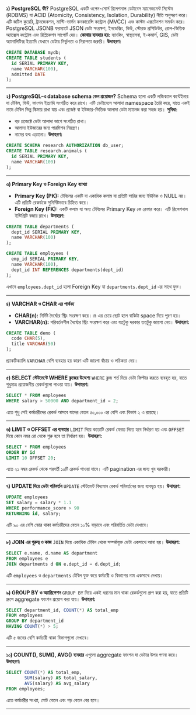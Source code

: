 **১) PostgreSQL কী?**
PostgreSQL একটি ওপেন-সোর্স রিলেশনাল ডেটাবেস ম্যানেজমেন্ট সিস্টেম (RDBMS) যা ACID (Atomicity, Consistency, Isolation, Durability) নীতি অনুসরণ করে। এটি জটিল কুয়েরি, ট্রানজেকশন, মাল্টি-ভার্সন কনকারেন্সি কন্ট্রোল (MVCC) এবং কাস্টম এক্সটেনশন সমর্থন করে। PostgreSQL JSONB ফরম্যাটে JSON ডেটা সংরক্ষণ, ইনডেক্সিং, ভিউ, স্টোরড প্রসিডিউর, রোল-ভিত্তিক অ্যাক্সেস কন্ট্রোল এবং রিপ্লিকেশন সাপোর্ট দেয়।
**কোথায় ব্যবহার হয়:** ব্যাংকিং, স্বাস্থ্যসেবা, ই-কমার্স, GIS, ডেটা অ্যানালিটিক্স ইত্যাদি যেখানে ডেটার নির্ভুলতা ও নিরাপত্তা জরুরি।
**উদাহরণ:**

```sql
CREATE DATABASE mydb;
CREATE TABLE students (
  id SERIAL PRIMARY KEY,
  name VARCHAR(100),
  admitted DATE
);
```

---

**২) PostgreSQL-এ database schema কেন প্রয়োজন?**
Schema হলো একটি লজিক্যাল কন্টেইনার যা টেবিল, ভিউ, ফাংশন ইত্যাদি সংগঠিত করে রাখে। এটি ডেটাবেসে আলাদা namespace তৈরি করে, যাতে একই নামে টেবিল ভিন্ন স্কিমায় রাখা যায় এবং প্রজেক্ট বা ইউজার-ভিত্তিক আলাদা ডেটা ম্যানেজ করা সহজ হয়।
**সুবিধা:**

* বড় প্রজেক্টে ডেটা আলাদা ভাগে সংগঠিত রাখা।
* আলাদা ইউজারের জন্য পারমিশন নিয়ন্ত্রণ।
* নামের দ্বন্দ্ব এড়ানো।
  **উদাহরণ:**

```sql
CREATE SCHEMA research AUTHORIZATION db_user;
CREATE TABLE research.animals (
  id SERIAL PRIMARY KEY,
  name VARCHAR(100)
);
```

---

**৩) Primary Key ও Foreign Key ব্যাখ্যা**

* **Primary Key (PK):** টেবিলের একটি বা একাধিক কলাম যা প্রতিটি সারির জন্য ইউনিক ও NULL নয়। এটি প্রতিটি রেকর্ডকে সুনির্দিষ্টভাবে চিহ্নিত করে।
* **Foreign Key (FK):** একটি কলাম যা অন্য টেবিলের Primary Key কে রেফার করে। এটি রিলেশনাল ইন্টিগ্রিটি বজায় রাখে।
  **উদাহরণ:**

```sql
CREATE TABLE departments (
  dept_id SERIAL PRIMARY KEY,
  name VARCHAR(100)
);

CREATE TABLE employees (
  emp_id SERIAL PRIMARY KEY,
  name VARCHAR(100),
  dept_id INT REFERENCES departments(dept_id)
);
```

এখানে `employees.dept_id` হলো Foreign Key যা `departments.dept_id` এর সাথে যুক্ত।

---

**৪) VARCHAR ও CHAR এর পার্থক্য**

* **CHAR(n):** নির্দিষ্ট দৈর্ঘ্যের স্ট্রিং সংরক্ষণ করে। n এর চেয়ে ছোট হলে বাকিটা space দিয়ে পূরণ হয়।
* **VARCHAR(n):** পরিবর্তনশীল দৈর্ঘ্যের স্ট্রিং সংরক্ষণ করে এবং যতটুকু দরকার ততটুকু জায়গা নেয়।
  **উদাহরণ:**

```sql
CREATE TABLE demo (
  code CHAR(5),
  title VARCHAR(50)
);
```

প্র্যাকটিক্যালি `VARCHAR` বেশি ব্যবহার হয় কারণ এটি জায়গা বাঁচায় ও লচিকতা দেয়।

---

**৫) SELECT স্টেটমেন্টে WHERE ক্লজের উদ্দেশ্য**
`WHERE` ক্লজ শর্ত দিয়ে ডেটা ফিল্টার করতে ব্যবহৃত হয়, যাতে শুধুমাত্র প্রয়োজনীয় রেকর্ডগুলো পাওয়া যায়।
**উদাহরণ:**

```sql
SELECT * FROM employees
WHERE salary > 50000 AND department_id = 2;
```

এতে শুধু সেই কর্মচারীদের রেকর্ড আসবে যাদের বেতন ৫০,০০০ এর বেশি এবং বিভাগ ২ এ রয়েছে।

---

**৬) LIMIT ও OFFSET এর ব্যবহার**
`LIMIT` দিয়ে কতোটি রেকর্ড ফেরত দিতে হবে নির্ধারণ হয় এবং `OFFSET` দিয়ে কোন নম্বর রো থেকে শুরু হবে তা নির্ধারণ হয়।
**উদাহরণ:**

```sql
SELECT * FROM employees
ORDER BY id
LIMIT 10 OFFSET 20;
```

এতে ২১ নম্বর রেকর্ড থেকে পরবর্তী ১০টি রেকর্ড পাওয়া যাবে। এটি pagination এর জন্য খুব দরকারী।

---

**৭) UPDATE দিয়ে ডেটা পরিবর্তন**
`UPDATE` স্টেটমেন্ট বিদ্যমান রেকর্ড পরিবর্তনের জন্য ব্যবহৃত হয়।
**উদাহরণ:**

```sql
UPDATE employees
SET salary = salary * 1.1
WHERE performance_score > 90
RETURNING id, salary;
```

এটি ৯০ এর বেশি স্কোর থাকা কর্মচারীদের বেতন ১০% বাড়াবে এবং পরিবর্তিত ডেটা দেখাবে।

---

**৮) JOIN এর গুরুত্ব ও কাজ**
`JOIN` দিয়ে একাধিক টেবিল থেকে সম্পর্কযুক্ত ডেটা একসাথে আনা হয়।
**উদাহরণ:**

```sql
SELECT e.name, d.name AS department
FROM employees e
JOIN departments d ON e.dept_id = d.dept_id;
```

এটি `employees` ও `departments` টেবিল যুক্ত করে কর্মচারী ও বিভাগের নাম একসাথে দেখায়।

---

**৯) GROUP BY ও অ্যাগ্রিগেশন**
`GROUP BY` দিয়ে একই ধরনের মান থাকা রেকর্ডগুলো গ্রুপ করা হয়, যাতে প্রতিটি গ্রুপে aggregate ফাংশন প্রয়োগ করা যায়।
**উদাহরণ:**

```sql
SELECT department_id, COUNT(*) AS total_emp
FROM employees
GROUP BY department_id
HAVING COUNT(*) > 5;
```

এটি ৫ জনের বেশি কর্মচারী থাকা বিভাগগুলো দেখাবে।

---

**১০) COUNT(), SUM(), AVG() ব্যবহার**
এগুলো aggregate ফাংশন যা ডেটার উপর গণনা করে।
**উদাহরণ:**

```sql
SELECT COUNT(*) AS total_emp,
       SUM(salary) AS total_salary,
       AVG(salary) AS avg_salary
FROM employees;
```

এতে কর্মচারীর সংখ্যা, মোট বেতন এবং গড় বেতন বের হবে।

---
